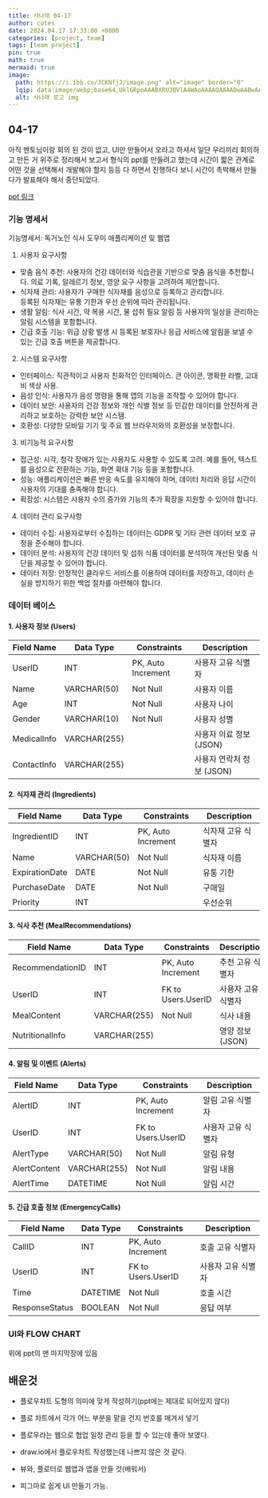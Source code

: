 ```yaml
---
title: 사나래 04-17
author: cotes
date: 2024.04.17 17:33:00 +0800
categories: [project, team]
tags: [team project]
pin: true
math: true
mermaid: true
image:
  path: https://i.ibb.co/JCKNfjJ/image.png" alt="image" border="0"
  lqip: data:image/webp;base64,UklGRpoAAABXRUJQVlA4WAoAAAAQAAAADwAABwAAQUxQSDIAAAARL0AmbZurmr57yyIiqE8oiG0bejIYEQTgqiDA9vqnsUSI6H+oAERp2HZ65qP/VIAWAFZQOCBCAAAA8AEAnQEqEAAIAAVAfCWkAALp8sF8rgRgAP7o9FDvMCkMde9PK7euH5M1m6VWoDXf2FkP3BqV0ZYbO6NA/VFIAAAA
  alt: 사나래 로고 img
---
```

  


##  04-17

아직 멘토님이랑 회의 된 것이 없고, UI만 만들어서 오라고 하셔서 일단 우리끼리 회의하고 만든 거 위주로 정리해서 보고서 형식의 ppt를 만들려고 했는데 시간이 짧은 관계로 어떤 것을 선택해서 개발해야 할지 등등 다 하면서 진행하다 보니 시간이 촉박해서 만들다가 발표해야 해서 중단되었다.   
  
[ppt 링크 ](https://www.canva.com/design/DAGCo1qk-gk/lqnASEsR_LcFc2Xmm2oS8g/edit?utm_content=DAGCo1qk-gk&utm_campaign=designshare&utm_medium=link2&utm_source=sharebutton)
  
### 기능 명세서 

기능명세서: 독거노인 식사 도우미 애플리케이션 및 웹앱
1. 사용자 요구사항
- 맞춤 음식 추천: 사용자의 건강 데이터와 식습관을 기반으로 맞춤 음식을 추천합니다. 의료 기록, 알레르기 정보, 영양 요구 사항을 고려하여 제안합니다.  
- 식자재 관리: 사용자가 구매한 식자재를 음성으로 등록하고 관리합니다.  
등록된 식자재는 유통 기한과 우선 순위에 따라 관리됩니다.  
- 생활 알림: 식사 시간, 약 복용 시간, 물 섭취 필요 알림 등 사용자의 일상을 관리하는 알림 시스템을 포함합니다.  
- 긴급 호출 기능: 위급 상황 발생 시 등록된 보호자나 응급 서비스에 알림을 보낼 수 있는 긴급 호출 버튼을 제공합니다.  
2. 시스템 요구사항
- 인터페이스: 직관적이고 사용자 친화적인 인터페이스. 큰 아이콘, 명확한 라벨, 고대비 색상 사용.  
- 음성 인식: 사용자가 음성 명령을 통해 앱의 기능을 조작할 수 있어야 합니다.  
- 데이터 보안: 사용자의 건강 정보와 개인 식별 정보 등 민감한 데이터를 안전하게 관리하고 보호하는 강력한 보안 시스템.
- 호환성: 다양한 모바일 기기 및 주요 웹 브라우저와의 호환성을 보장합니다.  
3. 비기능적 요구사항
- 접근성: 시각, 청각 장애가 있는 사용자도 사용할 수 있도록 고려. 예를 들어, 텍스트를 음성으로 전환하는 기능, 화면 확대 기능 등을 포함합니다.  
- 성능: 애플리케이션은 빠른 반응 속도를 유지해야 하며, 데이터 처리와 응답 시간이 사용자의 기대를 충족해야 합니다.  
- 확장성: 시스템은 사용자 수의 증가와 기능의 추가 확장을 지원할 수 있어야 합니다.  
4. 데이터 관리 요구사항
- 데이터 수집: 사용자로부터 수집하는 데이터는 GDPR 및 기타 관련 데이터 보호 규정을 준수해야 합니다.  
- 데이터 분석: 사용자의 건강 데이터 및 섭취 식품 데이터를 분석하여 개선된 맞춤 식단을 제공할 수 있어야 합니다.  
- 데이터 저장: 안정적인 클라우드 서비스를 이용하여 데이터를 저장하고, 데이터 손실을 방지하기 위한 백업 절차를 마련해야 합니다.  

### 데이터 베이스

#### **1. 사용자 정보 (Users)**

| Field Name | Data Type | Constraints | Description |
| --- | --- | --- | --- |
| UserID | INT | PK, Auto Increment | 사용자 고유 식별자 |
| Name | VARCHAR(50) | Not Null | 사용자 이름 |
| Age | INT | Not Null | 사용자 나이 |
| Gender | VARCHAR(10) | Not Null | 사용자 성별 |
| MedicalInfo | VARCHAR(255) |  | 사용자 의료 정보 (JSON) |
| ContactInfo | VARCHAR(255) |  | 사용자 연락처 정보 (JSON) |

#### **2. 식자재 관리 (Ingredients)**

| Field Name | Data Type | Constraints | Description |
| --- | --- | --- | --- |
| IngredientID | INT | PK, Auto Increment | 식자재 고유 식별자 |
| Name | VARCHAR(50) | Not Null | 식자재 이름 |
| ExpirationDate | DATE | Not Null | 유통 기한 |
| PurchaseDate | DATE | Not Null | 구매일 |
| Priority | INT |  | 우선순위 |

#### **3. 식사 추천 (MealRecommendations)**

| Field Name | Data Type | Constraints | Description |
| --- | --- | --- | --- |
| RecommendationID | INT | PK, Auto Increment | 추천 고유 식별자 |
| UserID | INT | FK to Users.UserID | 사용자 고유 식별자 |
| MealContent | VARCHAR(255) | Not Null | 식사 내용 |
| NutritionalInfo | VARCHAR(255) |  | 영양 정보 (JSON) |

#### **4. 알림 및 이벤트 (Alerts)**

| Field Name | Data Type | Constraints | Description |
| --- | --- | --- | --- |
| AlertID | INT | PK, Auto Increment | 알림 고유 식별자 |
| UserID | INT | FK to Users.UserID | 사용자 고유 식별자 |
| AlertType | VARCHAR(50) | Not Null | 알림 유형 |
| AlertContent | VARCHAR(255) | Not Null | 알림 내용 |
| AlertTime | DATETIME | Not Null | 알림 시간 |

#### **5. 긴급 호출 정보 (EmergencyCalls)**

| Field Name | Data Type | Constraints | Description |
| --- | --- | --- | --- |
| CallID | INT | PK, Auto Increment | 호출 고유 식별자 |
| UserID | INT | FK to Users.UserID | 사용자 고유 식별자 |
| Time | DATETIME | Not Null | 호출 시간 |
| ResponseStatus | BOOLEAN | Not Null | 응답 여부 |


### UI와 FLOW CHART

위에 ppt의 맨 마지막장에 있음

## 배운것
  
- 플로우차트 도형의 의미에 맞게 작성하기(ppt에는 제대로 되어있지 않다)

- 플로 차트에서 각가 어느 부분을 맡을 건지 번호를 매겨서 넣기

- 플로우라는 웹으로 협업 일정 관리 등을 할 수 있는데 좋아 보였다.

- draw.io에서 플로우차트 작성했는데 나쁘지 않은 것 같다.

- 뷰와, 플로터로 웹앱과 앱을 만들 것(배워서)

- 피그마로 쉽게 UI 만들기 가능.